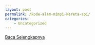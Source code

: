 ```yaml
---
layout: post
permalink: /kode-alam-mimpi-kereta-api/
categories:
    - Uncategorized
---
```


[Baca Selengkapnya](/03)